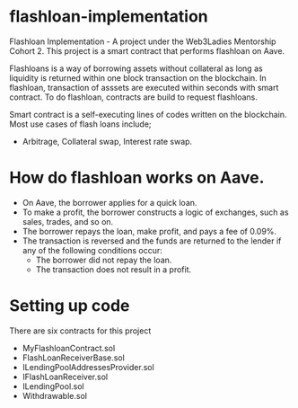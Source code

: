 # flashloan-implementation
Flashloan Implementation - A project under the Web3Ladies Mentorship Cohort 2. 
This project is a smart contract that performs flashloan on Aave.

Flashloans is a way of borrowing assets without collateral as long as liquidity is returned within one block transaction on the blockchain.
In flashloan, transaction of asssets are executed within seconds with smart contract.
To do flashloan, contracts are build to request flashloans.

Smart contract is a self-executing lines of codes written on the blockchain.
Most use cases of flash loans include;
* Arbitrage, Collateral swap, Interest rate swap.
# How do flashloan works on Aave.
* On Aave, the borrower applies for a quick loan.
* To make a profit, the borrower constructs a logic of exchanges, such as sales, trades, and so on.
* The borrower repays the loan, make profit, and pays a fee of 0.09%.
* The transaction is reversed and the funds are returned to the lender if any of the following conditions occur:
    * The borrower did not repay the loan.
    * The transaction does not result in a profit.
# Setting up code
There are six contracts for this project
* MyFlashloanContract.sol
* FlashLoanReceiverBase.sol
* ILendingPoolAddressesProvider.sol
* IFlashLoanReceiver.sol
* ILendingPool.sol
* Withdrawable.sol

